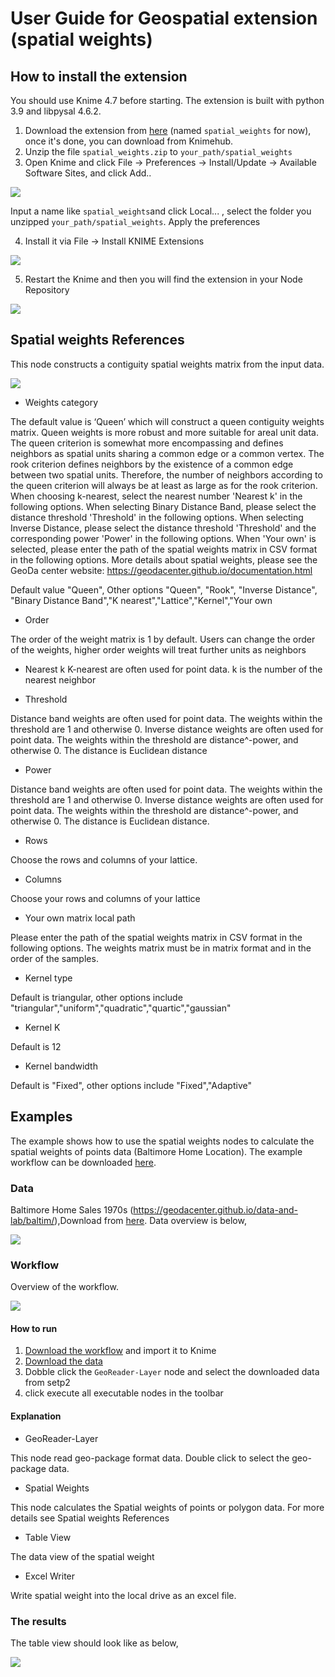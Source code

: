 # User Guide for Geospatial extension (spatial weights)



## How to install the extension

You should use Knime 4.7 before starting. The extension is built with python 3.9 and libpysal 4.6.2.   

1. Download the extension from [here](https://drive.google.com/file/d/1SUcQVFK7klSMgdCDvOy5y0PVSOo2JMUE/view?usp=sharing)  (named `spatial_weights` for now), once it's done, you can download from Knimehub.
2. Unzip the file `spatial_weights.zip` to `your_path/spatial_weights`
3. Open Knime and click File → Preferences → Install/Update → Available Software Sites, and click Add..

![](./imgs/addsite.PNG)

Input a name like `spatial_weights`and click Local... , select the folder you unzipped `your_path/spatial_weights`. Apply the preferences

4. Install it via File → Install KNIME Extensions

![](./imgs/install.PNG)

5. Restart the Knime and then you will find the extension in your Node Repository


![](./imgs/nodes.PNG)


## Spatial weights References

This node constructs a contiguity spatial weights matrix from the input data. 


![](./imgs/configure.PNG)



- Weights category

The default value is ‘Queen’ which will construct a queen contiguity weights matrix. Queen weights is more robust and more suitable for areal unit data. The queen criterion is somewhat more encompassing and defines neighbors as spatial units sharing a common edge or a common vertex. The rook criterion defines neighbors by the existence of a common edge between two spatial units. Therefore, the number of neighbors according to the queen criterion will always be at least as large as for the rook criterion. When choosing k-nearest, select the nearest number 'Nearest k' in the following options. When selecting Binary Distance Band, please select the distance threshold 'Threshold' in the following options. When selecting Inverse Distance, please select the distance threshold 'Threshold' and the corresponding power 'Power' in the following options. When 'Your own' is selected, please enter the path of the spatial weights matrix in CSV format in the following options. More details about spatial weights, please see the GeoDa center website: https://geodacenter.github.io/documentation.html 

Default value "Queen", Other options "Queen", "Rook", "Inverse Distance", "Binary Distance Band","K nearest","Lattice","Kernel","Your own

- Order

The order of the weight matrix is 1 by default. Users can change the order of the weights, higher order weights will treat further units as neighbors



- Nearest k
K-nearest are often used for point data. k is the number of the nearest neighbor



- Threshold

Distance band weights are often used for point data. The weights within the threshold are 1 and otherwise 0. Inverse distance weights are often used for point data. The weights within the threshold are distance^-power, and otherwise 0. The distance is Euclidean distance

- Power

Distance band weights are often used for point data. The weights within the threshold are 1 and otherwise 0. Inverse distance weights are often used for point data. The weights within the threshold are distance^-power, and otherwise 0. The distance is Euclidean distance.


- Rows

Choose the rows and columns of your lattice.


- Columns

Choose your rows and columns of your lattice

- Your own matrix local path

Please enter the path of the spatial weights matrix in CSV format in the following options. The weights matrix must be in matrix format and in the order of the samples.


- Kernel type

Default is triangular, other options include "triangular","uniform","quadratic","quartic","gaussian"

- Kernel K

 Default is 12
 
- Kernel bandwidth

Default is "Fixed", other options include "Fixed","Adaptive"



## Examples

The example shows how to use the spatial weights nodes to calculate the spatial weights of points data (Baltimore Home Location). The example workflow can be downloaded [here](https://github.com/spatial-data-lab/knime-geospatial-extension/blob/main/tests/nodes/spatial-weights.knwf).


### Data

Baltimore Home Sales 1970s (https://geodacenter.github.io/data-and-lab/baltim/),Download from [here](https://drive.google.com/file/d/1Fa7lK4HvxuF2QwCe9oo_vXv1n_uiHsvV/view?usp=sharing). Data overview is below,

![](./imgs/2022-09-07-17-01-51.png)


### Workflow

Overview of the workflow.


![](./imgs//2022-09-07-17-20-52.png)


#### How to run 

1. [Download the workflow](https://github.com/spatial-data-lab/knime-geospatial-extension/blob/main/tests/nodes/spatial-weights.knwf) and import it to Knime
2. [Download the data](https://drive.google.com/file/d/1Fa7lK4HvxuF2QwCe9oo_vXv1n_uiHsvV/view?usp=sharing)
3. Dobble click the `GeoReader-Layer` node and select the downloaded data from setp2
4. click execute all executable nodes in the toolbar

#### Explanation


- GeoReader-Layer

This node read geo-package format data. Double click to select the geo-package data.

- Spatial Weights

This node calculates the Spatial weights of points or polygon data. For more details see Spatial weights References


- Table View

The data view of the spatial weight 


- Excel Writer

Write spatial weight into the local drive as an excel file.


### The results

The table view should look like as below,

![](./imgs/table.PNG)
